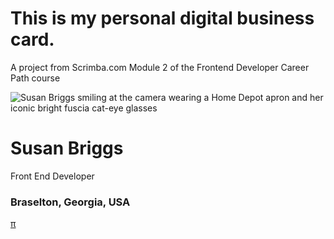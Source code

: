 <html>
    <head>
        <link rel="stylesheet" href="styles.css"/>
    </head>
    <body>
        <h1>This is my personal digital business card.</h1>
        <p>A project from Scrimba.com Module 2 of the Frontend Developer Career Path course</p>
        <div class="card">
            <img class="img-headshot" src="images/myheadshot.jpg" alt="Susan Briggs smiling at the camera wearing a Home Depot apron and her iconic bright fuscia cat-eye glasses">
            <div class="infotext">
                <h1>Susan Briggs</h1>
                <p>Front End Developer</p>
                <h3>Braselton, Georgia, USA</h3>
                <div class="easteregg"><a target="_blank" href="https://en.wikipedia.org/wiki/The_Net_(1995_film)">&pi;</a></div>
            </div>
        </div>
    </body>
</html>
